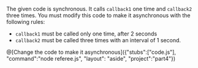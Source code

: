 The given code is synchronous. It calls `callback1` one time and `callback2` three times. You must modify this code to make it asynchronous with the following rules:

* `callback1` must be called only one time, after 2 seconds
* `callback2` must be called three times with an interval of 1 second.

@[Change the code to make it asynchronous]({"stubs":["code.js"], "command":"node referee.js", "layout": "aside", "project":"part4"})
